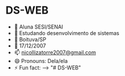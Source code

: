 # DS-WEB

- 🔭 Aluna SESI/SENAI
- 🌱 Estudando desenvolvimento de sistemas
- 🤔 Boituva/SP
- 💬 17/12/2007
- 📫 nicollizatorre2007@gmail.com
- 😄 Pronouns: Dela/ela
- ⚡ Fun fact: 
-->
"# DS-WEB" 
